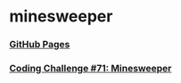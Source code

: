 # minesweeper
### [GitHub Pages](https://ligibaek.github.io/minesweeper-p5.js/)
### [Coding Challenge #71: Minesweeper](https://youtu.be/LFU5ZlrR21E?t=0s)
